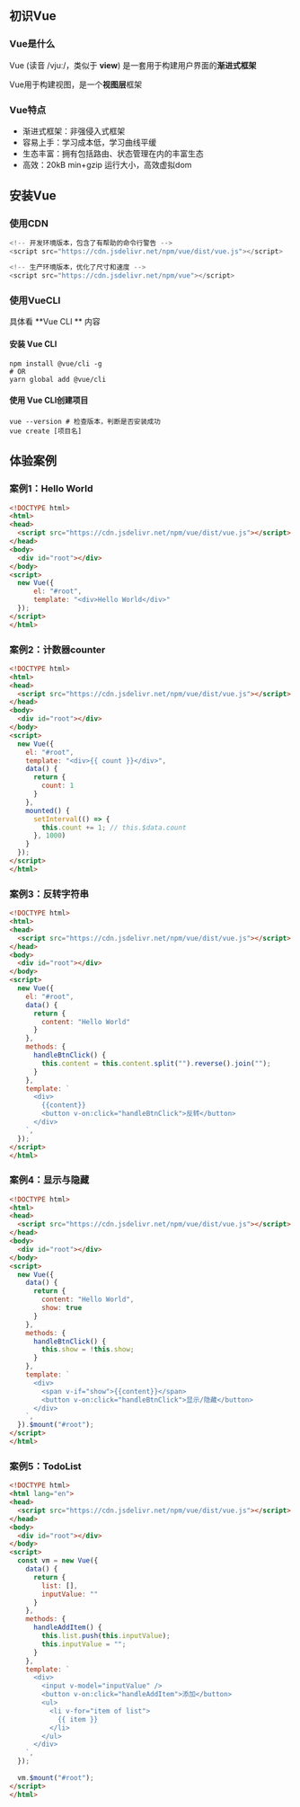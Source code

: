 ## 初识Vue

### Vue是什么

Vue (读音 /vjuː/，类似于 **view**) 是一套用于构建用户界面的**渐进式框架**

Vue用于构建视图，是一个**视图层**框架

### Vue特点

* 渐进式框架：非强侵入式框架
* 容易上手：学习成本低，学习曲线平缓
* 生态丰富：拥有包括路由、状态管理在内的丰富生态
* 高效：20kB min+gzip 运行大小，高效虚拟dom



## 安装Vue

### 使用CDN

```js
<!-- 开发环境版本，包含了有帮助的命令行警告 -->
<script src="https://cdn.jsdelivr.net/npm/vue/dist/vue.js"></script>

<!-- 生产环境版本，优化了尺寸和速度 -->
<script src="https://cdn.jsdelivr.net/npm/vue"></script>
```

### 使用VueCLI

具体看 **Vue CLI ** 内容

#### 安装 Vue CLI

```shell
npm install @vue/cli -g
# OR
yarn global add @vue/cli
```

#### 使用 Vue CLI创建项目

```shell
vue --version # 检查版本，判断是否安装成功
vue create [项目名]
```



## 体验案例

### 案例1：Hello World

```html
<!DOCTYPE html>
<html>
<head>
  <script src="https://cdn.jsdelivr.net/npm/vue/dist/vue.js"></script>
</head>
<body>
  <div id="root"></div>
</body>
<script>
  new Vue({
      el: "#root",
      template: "<div>Hello World</div>"
  });
</script>
</html>
```

### 案例2：计数器counter

```html
<!DOCTYPE html>
<html>
<head>
  <script src="https://cdn.jsdelivr.net/npm/vue/dist/vue.js"></script>
</head>
<body>
  <div id="root"></div>
</body>
<script>
  new Vue({
    el: "#root",
    template: "<div>{{ count }}</div>",
    data() {
      return {
        count: 1
      }
    },
    mounted() {
      setInterval(() => {
        this.count += 1; // this.$data.count
      }, 1000)
    }
  });
</script>
</html>
```

### 案例3：反转字符串

```html
<!DOCTYPE html>
<html>
<head>
  <script src="https://cdn.jsdelivr.net/npm/vue/dist/vue.js"></script>
</head>
<body>
  <div id="root"></div>
</body>
<script>
  new Vue({
    el: "#root",
    data() {
      return {
        content: "Hello World"
      }
    },
    methods: {
      handleBtnClick() {
        this.content = this.content.split("").reverse().join("");
      }
    },
    template: `
      <div>
        {{content}}
        <button v-on:click="handleBtnClick">反转</button>
      </div>
    `,
  });
</script>
</html>
```

### 案例4：显示与隐藏

```html
<!DOCTYPE html>
<html>
<head>
  <script src="https://cdn.jsdelivr.net/npm/vue/dist/vue.js"></script>
</head>
<body>
  <div id="root"></div>
</body>
<script>
  new Vue({
    data() {
      return {
        content: "Hello World",
        show: true
      }
    },
    methods: {
      handleBtnClick() {
        this.show = !this.show;
      }
    },
    template: `
      <div>
        <span v-if="show">{{content}}</span>
        <button v-on:click="handleBtnClick">显示/隐藏</button>
      </div>
    `,
  }).$mount("#root");
</script>
</html>
```

### 案例5：TodoList

```html
<!DOCTYPE html>
<html lang="en">
<head>
  <script src="https://cdn.jsdelivr.net/npm/vue/dist/vue.js"></script>
</head>
<body>
  <div id="root"></div>
</body>
<script>
  const vm = new Vue({
    data() {
      return {
        list: [],
        inputValue: ""
      }
    },
    methods: {
      handleAddItem() {
        this.list.push(this.inputValue);
        this.inputValue = "";
      }
    },
    template: `
      <div>
        <input v-model="inputValue" />
        <button v-on:click="handleAddItem">添加</button>
        <ul>
          <li v-for="item of list">
            {{ item }}  
          </li>
        </ul>
      </div>
    `,
  });
    
  vm.$mount("#root");
</script>
</html>
```


